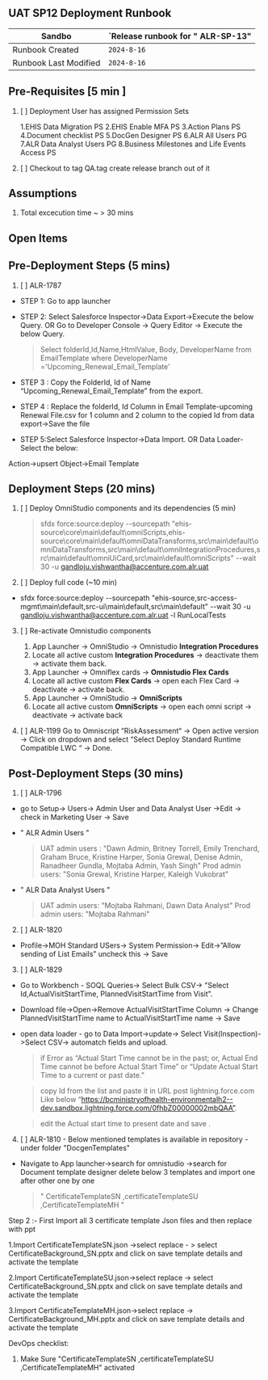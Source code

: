 ## UAT SP12 Deployment Runbook

|Sandbo|`Release runbook for " ALR-SP-13"|
|-|-|
|Runbook Created|`2024-8-16`|
|Runbook Last Modified|`2024-8-16`|

## Pre-Requisites [5 min ]

1. [ ] Deployment User has assigned Permission Sets

   1.EHIS Data Migration PS
   2.EHIS Enable MFA PS
   3.Action Plans PS
   4.Document checklist PS
   5.DocGen Designer PS
   6.ALR All Users PG
   7.ALR Data Analyst Users PG
   8.Business Milestones and Life Events Access PS

2. [ ] Checkout to tag  QA.tag create release branch out of it 

## Assumptions

1. Total excecution time ~ > 30 mins

## Open Items

## Pre-Deployment Steps (5 mins)

1. [ ] ALR-1787

- STEP 1: Go to app launcher

- STEP 2: Select Salesforce Inspector->Data Export->Execute the below Query. OR Go to Developer Console → Query Editor → Execute the below Query.

  > Select folderId,Id,Name,HtmlValue, Body, DeveloperName from EmailTemplate where DeveloperName ='Upcoming_Renewal_Email_Template'

- STEP 3 : Copy the FolderId, Id of Name “Upcoming_Renewal_Email_Template” from the export.

- STEP 4 : Replace the folderId, Id Column in Email Template-upcoming Renewal File.csv for 1 column and 2 column to the copied Id from data export->Save the file

- STEP 5:Select Salesforce Inspector->Data Import. OR Data Loader-Select the below:

Action->upsert
Object->Email Template

## Deployment Steps (20 mins)

1. [ ] Deploy OmniStudio components and its dependencies (5 min)
   > sfdx force:source:deploy --sourcepath "ehis-source\core\main\default\omniScripts,ehis-source\core\main\default\omniDataTransforms,src\main\default\omniDataTransforms,src\main\default\omniIntegrationProcedures,src\main\default\omniUiCard,src\main\default\omniScripts" --wait 30 -u gandloju.vishwantha@accenture.com.alr.uat


2. [ ]  Deploy full code (~10 min)

- sfdx force:source:deploy --sourcepath "ehis-source,src-access-mgmt\main\default,src-ui\main\default,src\main\default" --wait 30 -u gandloju.vishwantha@accenture.com.alr.uat -l RunLocalTests

3. [ ] Re-activate Omnistudio components
      1. App Launcher -> OmniStudio -> Omnistudio **Integration Procedures**
      2. Locate all active custom **Integration Procedures** -> deactivate them -> activate them back.
      3. App Launcher -> Omniflex cards -> **Omnistudio Flex Cards**
      4. Locate all active custom **Flex Cards** -> open each Flex Card -> deactivate -> activate back.
      5. App Launcher -> OmniStudio -> **OmniScripts**
      6. Locate all active custom **OmniScripts** -> open each omni script -> deactivate -> activate back

4. [ ] ALR-1199 Go to Omniscript “RiskAssessment“ → Open active version → Click on dropdown and select “Select Deploy Standard Runtime Compatible LWC “ → Done.

## Post-Deployment Steps (30 mins)

1. [ ] ALR-1796
- go to Setup-> Users-> Admin User and Data Analyst User ->Edit → check in Marketing User -> Save

- " ALR Admin Users "

   > UAT admin users : "Dawn Admin, Britney Torrell, Emily Trenchard, Graham Bruce,  Kristine Harper, Sonia Grewal, Denise Admin, Ranadheer Gundla, Mojtaba Admin, Yash Singh"
   > Prod admin users: "Sonia Grewal, Kristine Harper, Kaleigh Vukobrat"

- " ALR Data Analyst Users "

   > UAT admin users: "Mojtaba Rahmani, Dawn Data Analyst"
   > Prod admin users: "Mojtaba Rahmani"

2. [ ] ALR-1820
- Profile->MOH Standard USers-> System Permission-> Edit->”Allow sending of List Emails” uncheck this → Save

3. [ ] ALR-1829

- Go to Workbench - SOQL Queries-> Select Bulk CSV-> "Select Id,ActualVisitStartTime, PlannedVisitStartTime from Visit".
- Download file->Open->Remove  ActualVisitStartTime Column -> Change PlannedVisitStartTime name to ActualVisitStartTime name → Save 
- open data loader - go to Data Import->update-> Select Visit(Inspection)->Select CSV-> automatch fields and upload.

   > if Error as “Actual Start Time cannot be in the past; or, Actual End Time cannot be before Actual Start Time” or  “Update Actual Start Time to a current or past date.”

   > copy Id from the list and paste it in URL post lightning.force.com Like below “https://bcministryofhealth-environmentalh2--dev.sandbox.lightning.force.com/0fhbZ00000002mbQAA”.

   > edit the Actual start time  to present date and save .

4. [ ] ALR-1810 - Below mentioned templates is available in repository - under folder "DocgenTemplates"

- Navigate to App launcher->search for omnistudio ->search for Document template designer delete below 3 templates and import one after other one by one

  > " CertificateTemplateSN ,certificateTemplateSU ,CertificateTemplateMH "

Step 2 :- First Import all 3 certificate template Json files and then replace with ppt

1.Import CertificateTemplateSN.json ->select replace - > select CertificateBackground_SN.pptx and click on save template details and activate the template

2.Import CertificateTemplateSU.json->select replace -> select CertificateBackground_SN.pptx and click on save template details and activate the template

3.Import CertificateTemplateMH.json->select replace -> CertificateBackground_MH.pptx and click on save template details and activate the template

DevOps checklist:

1. Make Sure "CertificateTemplateSN ,certificateTemplateSU ,CertificateTemplateMH" activated